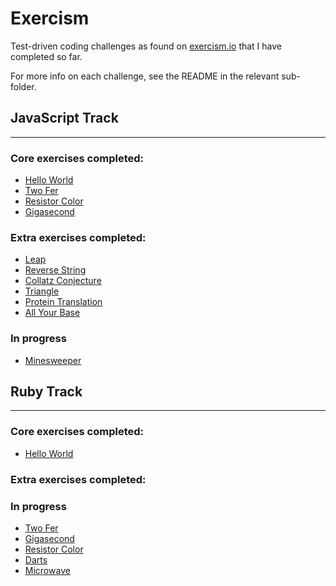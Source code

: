 # Exercism

Test-driven coding challenges as found on [exercism.io](https://exercism.io) that I have completed so far.

For more info on each challenge, see the README in the relevant sub-folder.

## JavaScript Track
---

### Core exercises completed:

- [Hello World](./javascript/hello-world)
- [Two Fer](./javascript/two-fer)
- [Resistor Color](./javascript/resistor-color)
- [Gigasecond](./javascript/gigasecond)

### Extra exercises completed:
- [Leap](./javascript/leap)
- [Reverse String](./javascript/reverse-string)
- [Collatz Conjecture](./javascript/collatz-conjecture)
- [Triangle](./javascript/triangle)
- [Protein Translation](./javascript/protein-translation)
- [All Your Base](./javascript/all-your-base)

### In progress

- [Minesweeper](./javascript/minesweeper)

## Ruby Track
---
### Core exercises completed:

- [Hello World](./ruby/hello-world)

### Extra exercises completed:

### In progress
- [Two Fer](./ruby/two-fer)
- [Gigasecond](./ruby/gigasecond)
- [Resistor Color](./ruby/resistor-color)
- [Darts](./ruby/darts)
- [Microwave](./ruby/microwave)

